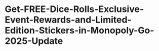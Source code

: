 # Get-FREE-Dice-Rolls-Exclusive-Event-Rewards-and-Limited-Edition-Stickers-in-Monopoly-Go-2025-Update